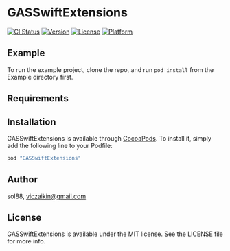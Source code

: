# GASSwiftExtensions

[![CI Status](http://img.shields.io/travis/sol88/GASSwiftExtensions.svg?style=flat)](https://travis-ci.org/sol88/GASSwiftExtensions)
[![Version](https://img.shields.io/cocoapods/v/GASSwiftExtensions.svg?style=flat)](http://cocoapods.org/pods/GASSwiftExtensions)
[![License](https://img.shields.io/cocoapods/l/GASSwiftExtensions.svg?style=flat)](http://cocoapods.org/pods/GASSwiftExtensions)
[![Platform](https://img.shields.io/cocoapods/p/GASSwiftExtensions.svg?style=flat)](http://cocoapods.org/pods/GASSwiftExtensions)

## Example

To run the example project, clone the repo, and run `pod install` from the Example directory first.

## Requirements

## Installation

GASSwiftExtensions is available through [CocoaPods](http://cocoapods.org). To install
it, simply add the following line to your Podfile:

```ruby
pod "GASSwiftExtensions"
```

## Author

sol88, viczaikin@gmail.com

## License

GASSwiftExtensions is available under the MIT license. See the LICENSE file for more info.
